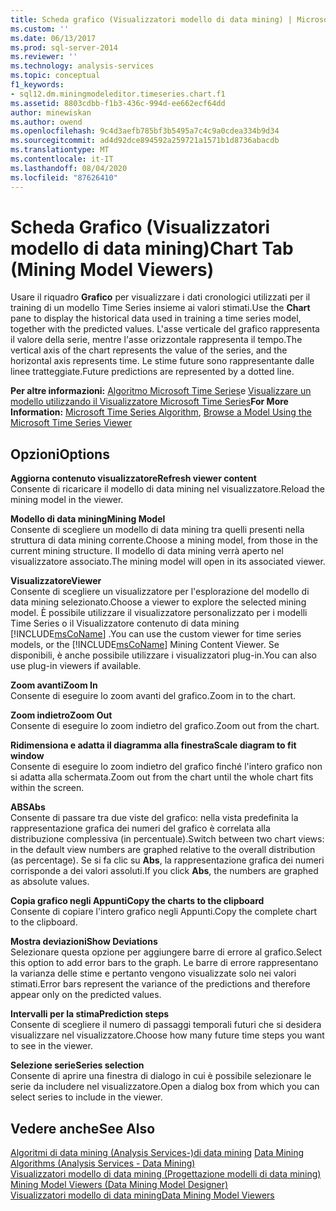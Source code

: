 ```yaml
---
title: Scheda grafico (Visualizzatori modello di data mining) | Microsoft Docs
ms.custom: ''
ms.date: 06/13/2017
ms.prod: sql-server-2014
ms.reviewer: ''
ms.technology: analysis-services
ms.topic: conceptual
f1_keywords:
- sql12.dm.miningmodeleditor.timeseries.chart.f1
ms.assetid: 8803cdbb-f1b3-436c-994d-ee662ecf64dd
author: minewiskan
ms.author: owend
ms.openlocfilehash: 9c4d3aefb785bf3b5495a7c4c9a0cdea334b9d34
ms.sourcegitcommit: ad4d92dce894592a259721a1571b1d8736abacdb
ms.translationtype: MT
ms.contentlocale: it-IT
ms.lasthandoff: 08/04/2020
ms.locfileid: "87626410"
---
```

# <a name="chart-tab-mining-model-viewers"></a><span data-ttu-id="0fc74-102">Scheda Grafico (Visualizzatori modello di data mining)</span><span class="sxs-lookup"><span data-stu-id="0fc74-102">Chart Tab (Mining Model Viewers)</span></span>
  <span data-ttu-id="0fc74-103">Usare il riquadro **Grafico** per visualizzare i dati cronologici utilizzati per il training di un modello Time Series insieme ai valori stimati.</span><span class="sxs-lookup"><span data-stu-id="0fc74-103">Use the **Chart** pane to display the historical data used in training a time series model, together with the predicted values.</span></span> <span data-ttu-id="0fc74-104">L'asse verticale del grafico rappresenta il valore della serie, mentre l'asse orizzontale rappresenta il tempo.</span><span class="sxs-lookup"><span data-stu-id="0fc74-104">The vertical axis of the chart represents the value of the series, and the horizontal axis represents time.</span></span> <span data-ttu-id="0fc74-105">Le stime future sono rappresentante dalle linee tratteggiate.</span><span class="sxs-lookup"><span data-stu-id="0fc74-105">Future predictions are represented by a dotted line.</span></span>  
  
 <span data-ttu-id="0fc74-106">**Per altre informazioni:** [Algoritmo Microsoft Time Series](data-mining/microsoft-time-series-algorithm.md)e [Visualizzare un modello utilizzando il Visualizzatore Microsoft Time Series](data-mining/browse-a-model-using-the-microsoft-time-series-viewer.md)</span><span class="sxs-lookup"><span data-stu-id="0fc74-106">**For More Information:** [Microsoft Time Series Algorithm](data-mining/microsoft-time-series-algorithm.md), [Browse a Model Using the Microsoft Time Series Viewer](data-mining/browse-a-model-using-the-microsoft-time-series-viewer.md)</span></span>  
  
## <a name="options"></a><span data-ttu-id="0fc74-107">Opzioni</span><span class="sxs-lookup"><span data-stu-id="0fc74-107">Options</span></span>  
 <span data-ttu-id="0fc74-108">**Aggiorna contenuto visualizzatore**</span><span class="sxs-lookup"><span data-stu-id="0fc74-108">**Refresh viewer content**</span></span>  
 <span data-ttu-id="0fc74-109">Consente di ricaricare il modello di data mining nel visualizzatore.</span><span class="sxs-lookup"><span data-stu-id="0fc74-109">Reload the mining model in the viewer.</span></span>  
  
 <span data-ttu-id="0fc74-110">**Modello di data mining**</span><span class="sxs-lookup"><span data-stu-id="0fc74-110">**Mining Model**</span></span>  
 <span data-ttu-id="0fc74-111">Consente di scegliere un modello di data mining tra quelli presenti nella struttura di data mining corrente.</span><span class="sxs-lookup"><span data-stu-id="0fc74-111">Choose a mining model, from those in the current mining structure.</span></span> <span data-ttu-id="0fc74-112">Il modello di data mining verrà aperto nel visualizzatore associato.</span><span class="sxs-lookup"><span data-stu-id="0fc74-112">The mining model will open in its associated viewer.</span></span>  
  
 <span data-ttu-id="0fc74-113">**Visualizzatore**</span><span class="sxs-lookup"><span data-stu-id="0fc74-113">**Viewer**</span></span>  
 <span data-ttu-id="0fc74-114">Consente di scegliere un visualizzatore per l'esplorazione del modello di data mining selezionato.</span><span class="sxs-lookup"><span data-stu-id="0fc74-114">Choose a viewer to explore the selected mining model.</span></span> <span data-ttu-id="0fc74-115">È possibile utilizzare il visualizzatore personalizzato per i modelli Time Series o il Visualizzatore contenuto di data mining [!INCLUDE[msCoName](../includes/msconame-md.md)] .</span><span class="sxs-lookup"><span data-stu-id="0fc74-115">You can use the custom viewer for time series models, or the [!INCLUDE[msCoName](../includes/msconame-md.md)] Mining Content Viewer.</span></span> <span data-ttu-id="0fc74-116">Se disponibili, è anche possibile utilizzare i visualizzatori plug-in.</span><span class="sxs-lookup"><span data-stu-id="0fc74-116">You can also use plug-in viewers if available.</span></span>  
  
 <span data-ttu-id="0fc74-117">**Zoom avanti**</span><span class="sxs-lookup"><span data-stu-id="0fc74-117">**Zoom In**</span></span>  
 <span data-ttu-id="0fc74-118">Consente di eseguire lo zoom avanti del grafico.</span><span class="sxs-lookup"><span data-stu-id="0fc74-118">Zoom in to the chart.</span></span>  
  
 <span data-ttu-id="0fc74-119">**Zoom indietro**</span><span class="sxs-lookup"><span data-stu-id="0fc74-119">**Zoom Out**</span></span>  
 <span data-ttu-id="0fc74-120">Consente di eseguire lo zoom indietro del grafico.</span><span class="sxs-lookup"><span data-stu-id="0fc74-120">Zoom out from the chart.</span></span>  
  
 <span data-ttu-id="0fc74-121">**Ridimensiona e adatta il diagramma alla finestra**</span><span class="sxs-lookup"><span data-stu-id="0fc74-121">**Scale diagram to fit window**</span></span>  
 <span data-ttu-id="0fc74-122">Consente di eseguire lo zoom indietro del grafico finché l'intero grafico non si adatta alla schermata.</span><span class="sxs-lookup"><span data-stu-id="0fc74-122">Zoom out from the chart until the whole chart fits within the screen.</span></span>  
  
 <span data-ttu-id="0fc74-123">**ABS**</span><span class="sxs-lookup"><span data-stu-id="0fc74-123">**Abs**</span></span>  
 <span data-ttu-id="0fc74-124">Consente di passare tra due viste del grafico: nella vista predefinita la rappresentazione grafica dei numeri del grafico è correlata alla distribuzione complessiva (in percentuale).</span><span class="sxs-lookup"><span data-stu-id="0fc74-124">Switch between two chart views: in the default view numbers are graphed relative to the overall distribution (as percentage).</span></span> <span data-ttu-id="0fc74-125">Se si fa clic su **Abs**, la rappresentazione grafica dei numeri corrisponde a dei valori assoluti.</span><span class="sxs-lookup"><span data-stu-id="0fc74-125">If you click **Abs**, the numbers are graphed as absolute values.</span></span>  
  
 <span data-ttu-id="0fc74-126">**Copia grafico negli Appunti**</span><span class="sxs-lookup"><span data-stu-id="0fc74-126">**Copy the charts to the clipboard**</span></span>  
 <span data-ttu-id="0fc74-127">Consente di copiare l'intero grafico negli Appunti.</span><span class="sxs-lookup"><span data-stu-id="0fc74-127">Copy the complete chart to the clipboard.</span></span>  
  
 <span data-ttu-id="0fc74-128">**Mostra deviazioni**</span><span class="sxs-lookup"><span data-stu-id="0fc74-128">**Show Deviations**</span></span>  
 <span data-ttu-id="0fc74-129">Selezionare questa opzione per aggiungere barre di errore al grafico.</span><span class="sxs-lookup"><span data-stu-id="0fc74-129">Select this option to add error bars to the graph.</span></span> <span data-ttu-id="0fc74-130">Le barre di errore rappresentano la varianza delle stime e pertanto vengono visualizzate solo nei valori stimati.</span><span class="sxs-lookup"><span data-stu-id="0fc74-130">Error bars represent the variance of the predictions and therefore appear only on the predicted values.</span></span>  
  
 <span data-ttu-id="0fc74-131">**Intervalli per la stima**</span><span class="sxs-lookup"><span data-stu-id="0fc74-131">**Prediction steps**</span></span>  
 <span data-ttu-id="0fc74-132">Consente di scegliere il numero di passaggi temporali futuri che si desidera visualizzare nel visualizzatore.</span><span class="sxs-lookup"><span data-stu-id="0fc74-132">Choose how many future time steps you want to see in the viewer.</span></span>  
  
 <span data-ttu-id="0fc74-133">**Selezione serie**</span><span class="sxs-lookup"><span data-stu-id="0fc74-133">**Series selection**</span></span>  
 <span data-ttu-id="0fc74-134">Consente di aprire una finestra di dialogo in cui è possibile selezionare le serie da includere nel visualizzatore.</span><span class="sxs-lookup"><span data-stu-id="0fc74-134">Open a dialog box from which you can select series to include in the viewer.</span></span>  
  
## <a name="see-also"></a><span data-ttu-id="0fc74-135">Vedere anche</span><span class="sxs-lookup"><span data-stu-id="0fc74-135">See Also</span></span>  
 <span data-ttu-id="0fc74-136">[Algoritmi di data mining &#40;Analysis Services-&#41;di data mining](data-mining/data-mining-algorithms-analysis-services-data-mining.md) </span><span class="sxs-lookup"><span data-stu-id="0fc74-136">[Data Mining Algorithms &#40;Analysis Services - Data Mining&#41;](data-mining/data-mining-algorithms-analysis-services-data-mining.md) </span></span>  
 <span data-ttu-id="0fc74-137">[Visualizzatori modello di data mining &#40;Progettazione modelli di data mining&#41;](mining-model-viewers-data-mining-model-designer.md) </span><span class="sxs-lookup"><span data-stu-id="0fc74-137">[Mining Model Viewers &#40;Data Mining Model Designer&#41;](mining-model-viewers-data-mining-model-designer.md) </span></span>  
 [<span data-ttu-id="0fc74-138">Visualizzatori modello di data mining</span><span class="sxs-lookup"><span data-stu-id="0fc74-138">Data Mining Model Viewers</span></span>](data-mining/data-mining-model-viewers.md)  
  
  
